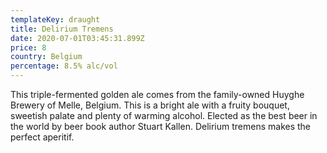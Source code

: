 ```yaml
---
templateKey: draught
title: Delirium Tremens
date: 2020-07-01T03:45:31.899Z
price: 8
country: Belgium
percentage: 8.5% alc/vol
---
```


This triple-fermented golden ale comes from the family-owned Huyghe Brewery of Melle, Belgium. This is a bright ale with a fruity bouquet, sweetish palate and plenty of warming alcohol. Elected as the best beer in the world by beer book author Stuart Kallen. Delirium tremens makes the perfect aperitif.
